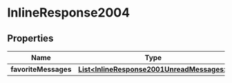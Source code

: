 
# InlineResponse2004

## Properties
Name | Type | Description | Notes
------------ | ------------- | ------------- | -------------
**favoriteMessages** | [**List&lt;InlineResponse2001UnreadMessages&gt;**](InlineResponse2001UnreadMessages.md) |  |  [optional]




